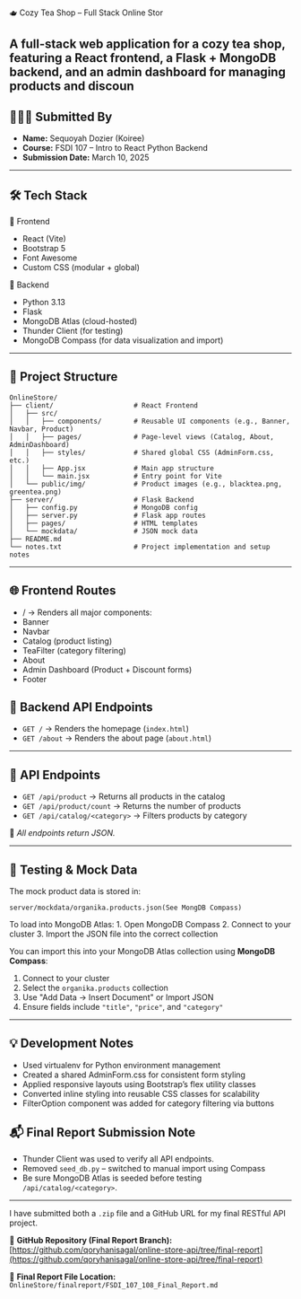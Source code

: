 🫖 Cozy Tea Shop – Full Stack Online Stor

A full-stack web application for a cozy tea shop, featuring a React frontend, a Flask + MongoDB backend, and an admin dashboard for managing products and discoun
---

## 👩🏽‍💻 Submitted By
- **Name:** Sequoyah Dozier  (Koiree)
- **Course:** FSDI 107 – Intro to React Python Backend  
- **Submission Date:** March 10, 2025

---

## 🛠️ Tech Stack

🔹 Frontend

- React (Vite)
- Bootstrap 5
- Font Awesome
- Custom CSS (modular + global)

🔹 Backend

- Python 3.13
- Flask
- MongoDB Atlas (cloud-hosted)
- Thunder Client (for testing)
- MongoDB Compass (for data visualization and import)

---

## 📄 Project Structure

```
OnlineStore/
├── client/                    # React Frontend
│   ├── src/
│   │   ├── components/        # Reusable UI components (e.g., Banner, Navbar, Product)
│   │   ├── pages/             # Page-level views (Catalog, About, AdminDashboard)
│   │   ├── styles/            # Shared global CSS (AdminForm.css, etc.)
│   │   ├── App.jsx            # Main app structure
│   │   └── main.jsx           # Entry point for Vite
│   └── public/img/            # Product images (e.g., blacktea.png, greentea.png)
├── server/                    # Flask Backend
│   ├── config.py              # MongoDB config
│   ├── server.py              # Flask app routes
│   ├── pages/                 # HTML templates
│   └── mockdata/              # JSON mock data
├── README.md
└── notes.txt                  # Project implementation and setup notes
```
---

## 🌐 Frontend Routes
- / → Renders all major components:
- Banner
- Navbar
- Catalog (product listing)
- TeaFilter (category filtering)
- About
- Admin Dashboard (Product + Discount forms)
- Footer

## 🔌 Backend API Endpoints

- `GET /` → Renders the homepage (`index.html`)
- `GET /about` → Renders the about page (`about.html`)

---

## 🔌 API Endpoints

- `GET /api/product` → Returns all products in the catalog
- `GET /api/product/count` → Returns the number of products
- `GET /api/catalog/<category>` → Filters products by category

📍 *All endpoints return JSON.*

---

## 🧪 Testing & Mock Data

The mock product data is stored in:

``
server/mockdata/organika.products.json(See MongDB Compass)
``

To load into MongoDB Atlas:
	1.	Open MongoDB Compass
	2.	Connect to your cluster
	3.	Import the JSON file into the correct collection

You can import this into your MongoDB Atlas collection using **MongoDB Compass**:
1. Connect to your cluster
2. Select the `organika.products` collection
3. Use "Add Data → Insert Document" or Import JSON
4. Ensure fields include `"title"`, `"price"`, and `"category"`

---

## 💡 Development Notes
- Used virtualenv for Python environment management
- Created a shared AdminForm.css for consistent form styling
- Applied responsive layouts using Bootstrap’s flex utility classes
- Converted inline styling into reusable CSS classes for scalability
- FilterOption component was added for category filtering via buttons

## 📬 Final Report Submission Note

- Thunder Client was used to verify all API endpoints.
- Removed `seed_db.py` – switched to manual import using Compass
- Be sure MongoDB Atlas is seeded before testing `/api/catalog/<category>`.

---

I have submitted both a `.zip` file and a GitHub URL for my final RESTful API project.

🔗 **GitHub Repository (Final Report Branch):**  
[https://github.com/qoryhanisagal/online-store-api/tree/final-report](https://github.com/qoryhanisagal/online-store-api/tree/final-report)

📄 **Final Report File Location:**  
`OnlineStore/finalreport/FSDI_107_108_Final_Report.md`